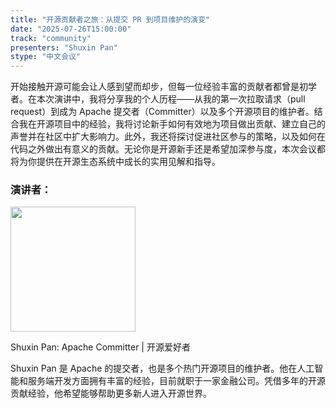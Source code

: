 ```yaml
---
title: "开源贡献者之旅：从提交 PR 到项目维护的演变"
date: "2025-07-26T15:00:00"
track: "community"
presenters: "Shuxin Pan"
stype: "中文会议"
---
```


开始接触开源可能会让人感到望而却步，但每一位经验丰富的贡献者都曾是初学者。在本次演讲中，我将分享我的个人历程——从我的第一次拉取请求（pull request）到成为 Apache 提交者（Committer）以及多个开源项目的维护者。结合我在开源项目中的经验，我将讨论新手如何有效地为项目做出贡献、建立自己的声誉并在社区中扩大影响力。此外，我还将探讨促进社区参与的策略，以及如何在代码之外做出有意义的贡献。无论你是开源新手还是希望加深参与度，本次会议都将为你提供在开源生态系统中成长的实用见解和指导。

### 演讲者：

<img src="https://sessionize.com/image/6fb0-400o400o1-PEobn7xbiQsRk7JmKQ6i9W.jpg" width="200" /><br/>

Shuxin Pan: Apache Committer | 开源爱好者

Shuxin Pan 是 Apache 的提交者，也是多个热门开源项目的维护者。他在人工智能和服务端开发方面拥有丰富的经验，目前就职于一家金融公司。凭借多年的开源贡献经验，他希望能够帮助更多新人进入开源世界。